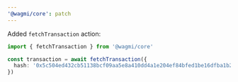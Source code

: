 ```yaml
---
'@wagmi/core': patch
---
```


Added `fetchTransaction` action:

```ts
import { fetchTransaction } from '@wagmi/core'

const transaction = await fetchTransaction({
  hash: '0x5c504ed432cb51138bcf09aa5e8a410dd4a1e204ef84bfed1be16dfba1b22060',
})
```
